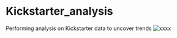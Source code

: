 # Kickstarter_analysis
Performing analysis on Kickstarter data to uncover trends
![xxxx](C:\Users\ikizl\OneDrive\Desktop\masaustu/to/xxxx.png)
